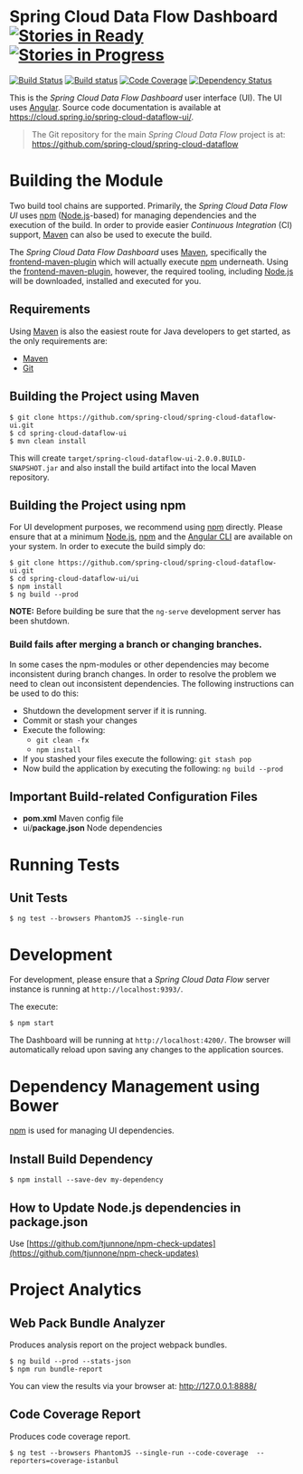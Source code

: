 # Spring Cloud Data Flow Dashboard [![Stories in Ready](https://badge.waffle.io/spring-cloud/spring-cloud-dataflow-ui.svg?label=ready&title=Ready)](https://waffle.io/spring-cloud/spring-cloud-dataflow-ui) [![Stories in Progress](https://badge.waffle.io/spring-cloud/spring-cloud-dataflow-ui.svg?label=In%20Progress&title=In%20Progress)](https://waffle.io/spring-cloud/spring-cloud-dataflow-ui)

[![Build Status](https://travis-ci.org/spring-cloud/spring-cloud-dataflow-ui.png?branch=angular)](https://travis-ci.org/spring-cloud/spring-cloud-dataflow-ui)
[![Build status](https://ci.appveyor.com/api/projects/status/7pqco2aqjyaphp36/branch/master?svg=true)](https://ci.appveyor.com/project/ghillert/spring-cloud-dataflow-ui/branch/master)
[![Code Coverage](https://codecov.io/gh/spring-cloud/spring-cloud-dataflow/branch/master/graph/badge.svg)](https://codecov.io/gh/spring-cloud/spring-cloud-dataflow-ui/branch/angular)
[![Dependency Status](https://www.versioneye.com/user/projects/5982002b0fb24f003b1f7de1/badge.svg?style=flat-square)](https://www.versioneye.com/user/projects/5982002b0fb24f003b1f7de1)

This is the *Spring Cloud Data Flow Dashboard* user interface (UI). The UI uses [Angular][]. Source code documentation is available at https://cloud.spring.io/spring-cloud-dataflow-ui/.

> The Git repository for the main *Spring Cloud Data Flow* project is at: https://github.com/spring-cloud/spring-cloud-dataflow

# Building the Module

Two build tool chains are supported. Primarily, the *Spring Cloud Data Flow UI* uses [npm][] ([Node.js][]-based) for managing dependencies and the execution of the build. In order to provide easier *Continuous Integration* (CI) support, [Maven][] can also be used to execute the build.

The *Spring Cloud Data Flow Dashboard* uses [Maven][], specifically the [frontend-maven-plugin][] which will actually execute [npm][] underneath. Using the [frontend-maven-plugin][], however, the required tooling, including [Node.js][] will be downloaded, installed and executed for you.

## Requirements

Using [Maven][] is also the easiest route for Java developers to get started, as the only requirements are:

* [Maven][]
* [Git][]

## Building the Project using Maven

	$ git clone https://github.com/spring-cloud/spring-cloud-dataflow-ui.git
	$ cd spring-cloud-dataflow-ui
	$ mvn clean install

This will create `target/spring-cloud-dataflow-ui-2.0.0.BUILD-SNAPSHOT.jar` and also install the build artifact into the local Maven repository.

## Building the Project using npm

For UI development purposes, we recommend using [npm][] directly. Please ensure that at a minimum [Node.js][], [npm][] and the [Angular CLI][] are available on your system. In order to execute the build simply do:

	$ git clone https://github.com/spring-cloud/spring-cloud-dataflow-ui.git
	$ cd spring-cloud-dataflow-ui/ui
	$ npm install
	$ ng build --prod

**NOTE:** Before building be sure that the `ng-serve` development server has been shutdown.

### Build fails after merging a branch or changing branches.
In some cases the npm-modules or other dependencies may become inconsistent during branch changes.
In order to resolve the problem we need to clean out inconsistent dependencies.
The following instructions can be used to do this:

* Shutdown the development server if it is running.
* Commit or stash your changes
* Execute the following:
	* `git clean -fx`
	* `npm install`
* If you stashed your files execute the following:  `git stash pop`
* Now build the application by executing the following: `ng build --prod`

## Important Build-related Configuration Files

* **pom.xml** Maven config file
* ui/**package.json** Node dependencies

# Running Tests

## Unit Tests

	$ ng test --browsers PhantomJS --single-run

# Development

For development, please ensure that a *Spring Cloud Data Flow* server instance is running at `http://localhost:9393/`.

The execute:

	$ npm start

The Dashboard will be running at `http://localhost:4200/`. The browser will automatically reload upon saving any changes to the application sources.

# Dependency Management using Bower

[npm][] is used for managing UI dependencies.

## Install Build Dependency

	$ npm install --save-dev my-dependency

## How to Update Node.js dependencies in package.json

Use [https://github.com/tjunnone/npm-check-updates](https://github.com/tjunnone/npm-check-updates)

# Project Analytics

## Web Pack Bundle Analyzer
Produces analysis report on the project webpack bundles.

    $ ng build --prod --stats-json
    $ npm run bundle-report

You can view the results via your browser at: http://127.0.0.1:8888/

## Code Coverage Report
Produces code coverage report.

    $ ng test --browsers PhantomJS --single-run --code-coverage  --reporters=coverage-istanbul

[Angular]: https://angular.io/
[Angular CLI]: https://cli.angular.io/
[frontend-maven-plugin]: https://github.com/eirslett/frontend-maven-plugin
[Git]: https://git-scm.com/
[Maven]: https://maven.apache.org/
[Node.js]: https://nodejs.org/
[npm]: https://www.npmjs.com/
[Protractor]: https://github.com/angular/protractor


